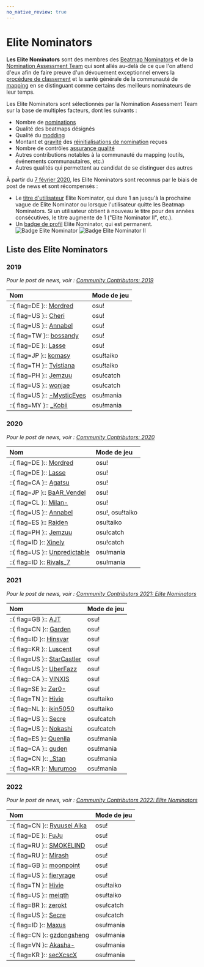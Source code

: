```yaml
---
no_native_review: true
---
```


# Elite Nominators

**Les Elite Nominators** sont des membres des [Beatmap Nominators](/wiki/People/Beatmap_Nominators) et de la [Nomination Assessment Team](/wiki/People/Nomination_Assessment_Team) qui sont allés au-delà de ce que l'on attend d'eux afin de faire preuve d'un dévouement exceptionnel envers la [procédure de classement](/wiki/Beatmap_ranking_procedure) et la santé générale de la communauté de [mapping](/wiki/Beatmapping) en se distinguant comme certains des meilleurs nominateurs de leur temps.

Les Elite Nominators sont sélectionnés par la Nomination Assessment Team sur la base de multiples facteurs, dont les suivants :

- Nombre de [nominations](/wiki/Beatmap_ranking_procedure#nominations)
- Qualité des beatmaps désignés
- Qualité du [modding](/wiki/Modding)
- Montant et [gravité](/wiki/People/Nomination_Assessment_Team/SEV_rating) des [réinitialisations de nomination](/wiki/Beatmap_ranking_procedure#réinitialisation-de-la-nomination) reçues
- Nombre de contrôles [assurance qualité](/wiki/People/Beatmap_Nominators/General_Information#quality-assurance)
- Autres contributions notables à la communauté du mapping (outils, événements communautaires, etc.)
- Autres qualités qui permettent au candidat de se distinguer des autres

À partir du [7 février 2020](https://osu.ppy.sh/home/news/2020-02-07-community-contributors-2019), les Elite Nominators sont reconnus par le biais de post de news et sont récompensés :

- Le [titre d'utilisateur](/wiki/Community/User_title) Elite Nominator, qui dure 1 an jusqu'à la prochaine vague de Elite Nominator ou lorsque l'utilisateur quitte les Beatmap Nominators. Si un utilisateur obtient à nouveau le titre pour des années consécutives, le titre augmente de 1 ("Elite Nominator II", etc.).
- Un [badge de profil](/wiki/Community/Profile_badge) Elite Nominator, qui est permanent.
  ![](https://assets.ppy.sh/profile-badges/elite-nominator.png?2024 "Badge Elite Nominator") ![](https://assets.ppy.sh/profile-badges/elite-nominator-2.png "Badge Elite Nominator II")

## Liste des Elite Nominators

### 2019

*Pour le post de news, voir : [Community Contributors: 2019](https://osu.ppy.sh/home/news/2020-02-07-community-contributors-2019)*

| Nom | Mode de jeu |
| :-- | :-- |
| ::{ flag=DE }:: [Mordred](https://osu.ppy.sh/users/7265097) | osu! |
| ::{ flag=US }:: [Cheri](https://osu.ppy.sh/users/5226970) | osu! |
| ::{ flag=US }:: [Annabel](https://osu.ppy.sh/users/3388410) | osu! |
| ::{ flag=TW }:: [bossandy](https://osu.ppy.sh/users/360437) | osu! |
| ::{ flag=DE }:: [Lasse](https://osu.ppy.sh/users/896613) | osu! |
| ::{ flag=JP }:: [komasy](https://osu.ppy.sh/users/1980256) | osu!taiko |
| ::{ flag=TH }:: [Tyistiana](https://osu.ppy.sh/users/1421452) | osu!taiko |
| ::{ flag=PH }:: [Jemzuu](https://osu.ppy.sh/users/7890134) | osu!catch |
| ::{ flag=US }:: [wonjae](https://osu.ppy.sh/users/5032045) | osu!catch |
| ::{ flag=US }:: [-MysticEyes](https://osu.ppy.sh/users/6253266) | osu!mania |
| ::{ flag=MY }:: [_Kobii](https://osu.ppy.sh/users/6209713) | osu!mania |

### 2020

*Pour le post de news, voir : [Community Contributors: 2020](https://osu.ppy.sh/home/news/2021-03-19-community-contributors-2020)*

| Nom | Mode de jeu |
| :-- | :-- |
| ::{ flag=DE }:: [Mordred](https://osu.ppy.sh/users/7265097) | osu! |
| ::{ flag=DE }:: [Lasse](https://osu.ppy.sh/users/896613) | osu! |
| ::{ flag=CA }:: [Agatsu](https://osu.ppy.sh/users/5579871) | osu! |
| ::{ flag=JP }:: [BaAR_Vendel](https://osu.ppy.sh/users/8679346) | osu! |
| ::{ flag=CL }:: [Milan-](https://osu.ppy.sh/users/1052994) | osu! |
| ::{ flag=US }:: [Annabel](https://osu.ppy.sh/users/3388410) | osu!, osu!taiko |
| ::{ flag=ES }:: [Raiden](https://osu.ppy.sh/users/2239480) | osu!taiko |
| ::{ flag=PH }:: [Jemzuu](https://osu.ppy.sh/users/7890134) | osu!catch |
| ::{ flag=ID }:: [Xinely](https://osu.ppy.sh/users/1521445) | osu!catch |
| ::{ flag=US }:: [Unpredictable](https://osu.ppy.sh/users/7560872) | osu!mania |
| ::{ flag=ID }:: [Rivals_7](https://osu.ppy.sh/users/4610379) | osu!mania |

### 2021

*Pour le post de news, voir : [Community Contributors 2021: Elite Nominators](https://osu.ppy.sh/home/news/2022-03-22-community-contributors-elite-nominators)*

| Nom | Mode de jeu |
| :-- | :-- |
| ::{ flag=GB }:: [AJT](https://osu.ppy.sh/users/3181083) | osu! |
| ::{ flag=CN }:: [Garden](https://osu.ppy.sh/users/2849992) | osu! |
| ::{ flag=ID }:: [Hinsvar](https://osu.ppy.sh/users/1249323) | osu! |
| ::{ flag=KR }:: [Luscent](https://osu.ppy.sh/users/2688581) | osu! |
| ::{ flag=US }:: [StarCastler](https://osu.ppy.sh/users/12402453) | osu! |
| ::{ flag=US }:: [UberFazz](https://osu.ppy.sh/users/8646059) | osu! |
| ::{ flag=CA }:: [VINXIS](https://osu.ppy.sh/users/4323406) | osu! |
| ::{ flag=SE }:: [Zer0-](https://osu.ppy.sh/users/4260033) | osu! |
| ::{ flag=TN }:: [Hivie](https://osu.ppy.sh/users/14102976) | osu!taiko |
| ::{ flag=NL }:: [ikin5050](https://osu.ppy.sh/users/4007649) | osu!taiko |
| ::{ flag=US }:: [Secre](https://osu.ppy.sh/users/2306637) | osu!catch |
| ::{ flag=US }:: [Nokashi](https://osu.ppy.sh/users/5431196) | osu!catch |
| ::{ flag=ES }:: [Quenlla](https://osu.ppy.sh/users/4725379) | osu!mania |
| ::{ flag=CA }:: [guden](https://osu.ppy.sh/users/11626065) | osu!mania |
| ::{ flag=CN }:: [_Stan](https://osu.ppy.sh/users/1653229) | osu!mania |
| ::{ flag=KR }:: [Murumoo](https://osu.ppy.sh/users/8001433) | osu!mania |

### 2022

*Pour le post de news, voir : [Community Contributors 2022: Elite Nominators](https://osu.ppy.sh/home/news/2023-02-17-community-contributors-elite-nominators-2022)*

| Nom | Mode de jeu |
| :-- | :-- |
| ::{ flag=CN }:: [Ryuusei Aika](https://osu.ppy.sh/users/7777875) | osu! |
| ::{ flag=DE }:: [FuJu](https://osu.ppy.sh/users/10773882) | osu! |
| ::{ flag=RU }:: [SMOKELIND](https://osu.ppy.sh/users/9327302) | osu! |
| ::{ flag=RU }:: [Mirash](https://osu.ppy.sh/users/2841009) | osu! |
| ::{ flag=GB }:: [moonpoint](https://osu.ppy.sh/users/9558549) | osu! |
| ::{ flag=US }:: [fieryrage](https://osu.ppy.sh/users/3533958) | osu! |
| ::{ flag=TN }:: [Hivie](https://osu.ppy.sh/users/14102976) | osu!taiko |
| ::{ flag=US }:: [meiqth](https://osu.ppy.sh/users/12565402) | osu!taiko |
| ::{ flag=BR }:: [zerokt](https://osu.ppy.sh/users/13776127) | osu!catch |
| ::{ flag=US }:: [Secre](https://osu.ppy.sh/users/2306637) | osu!catch |
| ::{ flag=ID }:: [Maxus](https://osu.ppy.sh/users/4335785) | osu!mania |
| ::{ flag=CN }:: [gzdongsheng](https://osu.ppy.sh/users/8660315) | osu!mania |
| ::{ flag=VN }:: [Akasha-](https://osu.ppy.sh/users/2596306) | osu!mania |
| ::{ flag=KR }:: [secXcscX](https://osu.ppy.sh/users/13543418) | osu!mania |
